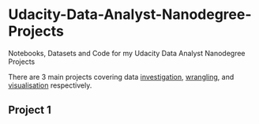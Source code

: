 # Udacity-Data-Analyst-Nanodegree-Projects

Notebooks, Datasets and Code for my Udacity Data Analyst Nanodegree Projects

There are 3 main projects covering data [investigation](/Project_1_Investigate_A_Dataset), [wrangling](/Project_2_Data_Wrangling), and [visualisation](/Project_3_Data_Visualisation) respectively. 

## Project 1
